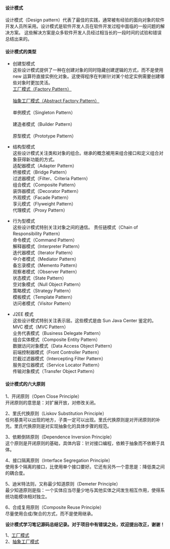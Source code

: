 #### 设计模式
 
设计模式（Design pattern）代表了最佳的实践，通常被有经验的面向对象的软件开发人员所采用。设计模式是软件开发人员在软件开发过程中面临的一般问题的解决方案。
这些解决方案是众多软件开发人员经过相当长的一段时间的试验和错误总结出来的。

#### 设计模式的类型
* 创建型模式<br/>
  这些设计模式提供了一种在创建对象的同时隐藏创建逻辑的方式，而不是使用 new 运算符直接实例化对象。这使得程序在判断针对某个给定实例需要创建哪些对象时更加灵活。<br/>
      [工厂模式（Factory Pattern）](note/pattern_01.md) <br/>      
      [抽象工厂模式（Abstract Factory Pattern）](note/pattern_02.md)<br/>    
      单例模式（Singleton Pattern）<br/>    
      建造者模式（Builder Pattern）<br/>      
      原型模式（Prototype Pattern）<br/>     

* 结构型模式<br/>
  这些设计模式关注类和对象的组合。继承的概念被用来组合接口和定义组合对象获得新功能的方式。<br/>
      适配器模式（Adapter Pattern）<br/>
      桥接模式（Bridge Pattern）<br/>
      过滤器模式（Filter、Criteria Pattern）<br/>
      组合模式（Composite Pattern）<br/>
      装饰器模式（Decorator Pattern）<br/>
      外观模式（Facade Pattern）<br/>
      享元模式（Flyweight Pattern）<br/>
      代理模式（Proxy Pattern）<br/>

* 行为型模式<br/>
  这些设计模式特别关注对象之间的通信。
      责任链模式（Chain of Responsibility Pattern）<br/>
      命令模式（Command Pattern）<br/>
      解释器模式（Interpreter Pattern）<br/>
      迭代器模式（Iterator Pattern）<br/>
      中介者模式（Mediator Pattern）<br/>
      备忘录模式（Memento Pattern）<br/>
      观察者模式（Observer Pattern）<br/>
      状态模式（State Pattern）<br/>
      空对象模式（Null Object Pattern）<br/>
      策略模式（Strategy Pattern）<br/>
      模板模式（Template Pattern）<br/>
      访问者模式（Visitor Pattern）<br/>

* J2EE 模式<br/>
  这些设计模式特别关注表示层。这些模式是由 Sun Java Center 鉴定的。<br/>
      MVC 模式（MVC Pattern）<br/>
      业务代表模式（Business Delegate Pattern）<br/>
      组合实体模式（Composite Entity Pattern）<br/>
      数据访问对象模式（Data Access Object Pattern）<br/>
      前端控制器模式（Front Controller Pattern）<br/>
      拦截过滤器模式（Intercepting Filter Pattern）<br/>
      服务定位器模式（Service Locator Pattern）<br/>
      传输对象模式（Transfer Object Pattern）<br/>

#### 设计模式的六大原则
1、开闭原则（Open Close Principle）<br/>
   开闭原则的意思是：对扩展开放，对修改关闭。<br/>

2、里氏代换原则（Liskov Substitution Principle）<br/>
   任何基类可以出现的地方，子类一定可以出现。里氏代换原则是对开闭原则的补充。里氏代换原则是对实现抽象化的具体步骤的规范。<br/>

3、依赖倒转原则（Dependence Inversion Principle）<br/>
   这个原则是开闭原则的基础，具体内容：针对接口编程，依赖于抽象而不依赖于具体。<br/>

4、接口隔离原则（Interface Segregation Principle）<br/>
   使用多个隔离的接口，比使用单个接口要好。它还有另外一个意思是：降低类之间的耦合度。<br/>

5、迪米特法则，又称最少知道原则（Demeter Principle）<br/>
   最少知道原则是指：一个实体应当尽量少地与其他实体之间发生相互作用，使得系统功能模块相对独立。<br/>

6、合成复用原则（Composite Reuse Principle）<br/>
   尽量使用合成/聚合的方式，而不是使用继承。<br/>
   
<b>设计模式学习笔记源码总结记录。对于项目中有错误之处，欢迎提出改正，谢谢！</b><br/>
     
1、[工厂模式](note/pattern_01.md)  
2、[抽象工厂模式](note/pattern_02.md)
    